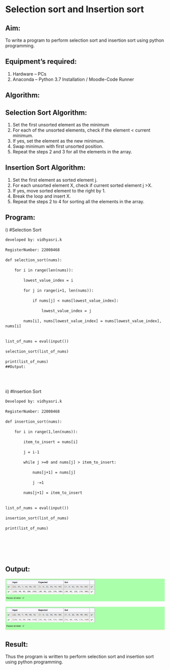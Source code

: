 # Selection sort and Insertion sort
## Aim:
To write a program to perform selection sort and insertion sort using python programming.
## Equipment’s required:
1.	Hardware – PCs
2.	Anaconda – Python 3.7 Installation / Moodle-Code Runner
## Algorithm:
## Selection Sort Algorithm:
1.	Set the first unsorted element as the minimum
2.	For each of the unsorted elements, check if the element < current minimum.
3.	If yes, set the element as the new minimum.
4.	Swap minimum with first unsorted position.
5.	Repeat the steps 2 and 3 for all the elements in the array.
## Insertion Sort Algorithm:
1.	Set the first element as sorted element j.
2.	For each unsorted element X, check if current sorted element j >X.
3.	If yes, move sorted element to the right by 1.
4.	Break the loop and insert X.
5.	Repeat the steps 2 to 4 for sorting all the elements in the array.
## Program:
i)	#Selection Sort

```
developed by: vidhyasri.k

RegisterNumber: 22008468

def selection_sort(nums):

    for i in range(len(nums)):

        lowest_value_index = i

        for j in range(i+1, len(nums)):

            if nums[j] < nums[lowest_value_index]:

                lowest_value_index = j

        nums[i], nums[lowest_value_index] = nums[lowest_value_index], nums[i]

        
list_of_nums = eval(input())

selection_sort(list_of_nums)

print(list_of_nums)
##Output:




```
ii)	#Insertion Sort
```
Developed by: vidhyasri.k

RegisterNumber: 22008468

def insertion_sort(nums):

    for i in range(1,len(nums)):

        item_to_insert = nums[i]

        j = i-1

        while j >=0 and nums[j] > item_to_insert:

            nums[j+1] = nums[j]

            j -=1

        nums[j+1] = item_to_insert
        
        
list_of_nums = eval(input())

insertion_sort(list_of_nums)

print(list_of_nums)






```

## Output:
![sorting1.png](./sorting1.png)


![sorting2.png](./sorting%202.png)












## Result:
Thus the program is written to perform selection sort and insertion sort using python programming.
